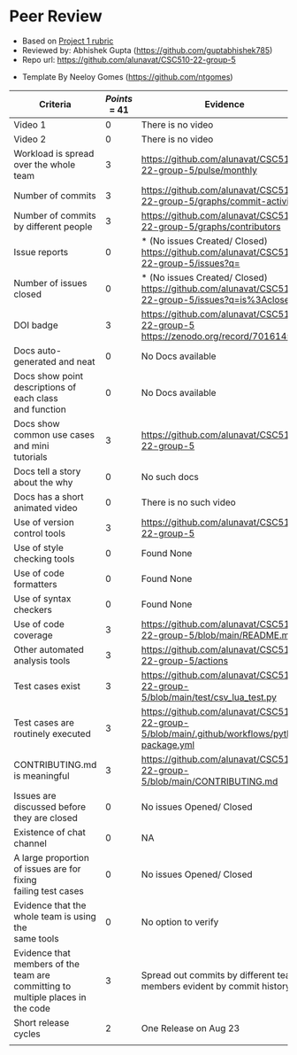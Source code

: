 # Peer Review
- Based on [Project 1 rubric](https://github.com/txt/se22/blob/main/docs/proj1.md#rubric)
- Reviewed by: Abhishek Gupta (https://github.com/guptabhishek785)
- Repo url: https://github.com/alunavat/CSC510-22-group-5

* Template By Neeloy Gomes (https://github.com/ntgomes)


| **Criteria**                                                                       | *Points* = 41	| **Evidence**                                                                                                                                        |
|------------------------------------------------------------------------------------|----------------|---------------------------------------------------------------------------------------------------------------------------------------------------|
| Video 1                                                                            | 0          	  | There is no video                                                                                                                                 |
| Video 2                                                                            | 0          	  | There is no video                                                                                                                                 |
| Workload is spread over the whole team                                             | 3          	  | https://github.com/alunavat/CSC510-22-group-5/pulse/monthly                                                                                       |
| Number of commits                                                                  | 3         	    | https://github.com/alunavat/CSC510-22-group-5/graphs/commit-activity                                                                              |
| Number of commits by different people                                              | 3         	    | https://github.com/alunavat/CSC510-22-group-5/graphs/contributors                                                                                 |
| Issue reports                                                                      | 0          	  | * (No issues Created/ Closed) https://github.com/alunavat/CSC510-22-group-5/issues?q=                                                             |
| Number of issues closed                                                            | 0          	  | * (No issues Created/ Closed) https://github.com/alunavat/CSC510-22-group-5/issues?q=is%3Aclosed                                                  |
| DOI badge                                                                          | 3         	    | https://github.com/alunavat/CSC510-22-group-5<br>https://zenodo.org/record/7016145                                                                |
| Docs auto-generated and neat                                                       | 0          	  | No Docs available                                             														                                                        |
| Docs show point descriptions of each class<br>and function                         | 0          	  |  No Docs available                                                                           											                                              |
| Docs show common use cases and mini<br>tutorials                                   | 3          	  | https://github.com/alunavat/CSC510-22-group-5                                                                                                     |
| Docs tell a story about the why                                                    | 0          	  | No such docs                                                                                                                                      |
| Docs has a short animated video                                                    | 0          	  | There is no such video                                                                                                                            |
| Use of version control tools                                                       | 3          	  | https://github.com/alunavat/CSC510-22-group-5                                                                                                     |
| Use of style checking tools                                                        | 0          	  | Found None                                                                                                                                        |
| Use of code formatters                                                             | 0          	  | Found None                                                                                                                                        |
| Use of syntax checkers                                                             | 0         	    | Found None                                                                                         								                                |
| Use of code coverage                                                               | 3          	  | https://github.com/alunavat/CSC510-22-group-5/blob/main/README.md                											                                            |
| Other automated analysis tools                                                     | 3          	  | https://github.com/alunavat/CSC510-22-group-5/actions                                                                                             |
| Test cases exist                                                                   | 3          	  | https://github.com/alunavat/CSC510-22-group-5/blob/main/test/csv_lua_test.py                                        			                		    |
| Test cases are routinely executed                                                  | 3          	  | https://github.com/alunavat/CSC510-22-group-5/blob/main/.github/workflows/python-package.yml                                                      |
| CONTRIBUTING.md is meaningful                                                      | 3          	  | https://github.com/alunavat/CSC510-22-group-5/blob/main/CONTRIBUTING.md                                                                           |
| Issues are discussed before they are closed                                        | 0          	  | No issues Opened/ Closed                                                                                                				                  |
| Existence of chat channel                                                          | 0          	  | NA                                                                                                                      				                  |
| A large proportion of issues are for fixing<br>failing test cases                  | 0         	    | No issues Opened/ Closed                                                                                                 				                  |
| Evidence that the whole team is using the<br>same tools                            | 0          	  | No option to verify																							                                                                                            	    |
| Evidence that members of the team are<br>committing to multiple places in the code | 3          	  | Spread out commits by different team members evident by commit history                               							                                |
| Short release cycles                                                               | 2          	  | One Release on Aug 23                                                                                                                       	    |
                                                                                                                                    															                                                                                        |
